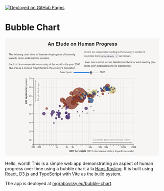[![Deployed on GitHub Pages](https://github.com/mgrabovsky/bubble-chart/actions/workflows/ci.yml/badge.svg)](https://github.com/mgrabovsky/bubble-chart/actions/workflows/ci.yml)

# Bubble Chart

![Screenshot of the application](./screenshot.png)

Hello, world! This is a simple web app demonstrating an aspect of human progress over time using a bubble chart à la [Hans Rosling](https://www.youtube.com/watch?v=hVimVzgtD6w). It is built using React, D3.js and TypeScript with Vite as the build system.

The app is deployed at [mgrabovsky.eu/bubble-chart](https://mgrabovsky.eu/bubble-chart).

